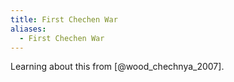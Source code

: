```yaml
---
title: First Chechen War
aliases:
  - First Chechen War
---
```

Learning about this from [@wood_chechnya_2007].

